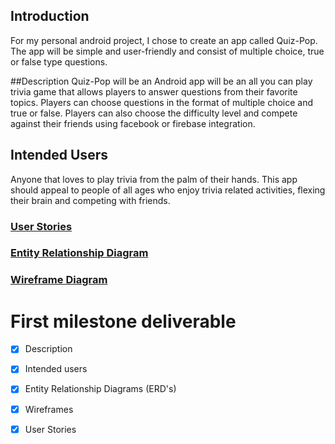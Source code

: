 ## Introduction 
For my personal android project, I chose to create an app called Quiz-Pop. The app will be 
simple and user-friendly and consist of multiple choice, true or false type questions. 


##Description 
Quiz-Pop will be an Android app will be an all you can play trivia game that 
allows players to answer questions from their favorite topics. 
Players can choose questions in the format of multiple choice and true or false. 
Players can also choose the difficulty level and compete against their 
friends using facebook or firebase integration. 

## Intended Users 
Anyone that loves to play trivia from the palm of their hands. 
This app should appeal to people of all ages who enjoy trivia related activities, 
flexing their brain and competing with friends. 

### [User Stories](docs/user-stories.md)

### [Entity Relationship Diagram](docs/erd.md)

### [Wireframe Diagram](docs/wireframe.md)


# First milestone deliverable 

+ [x] Description 

+ [x] Intended users

+ [x] Entity Relationship Diagrams (ERD's) 

+ [x] Wireframes

+ [x] User Stories 



